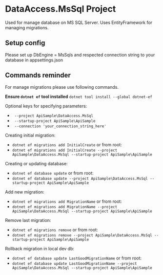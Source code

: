 ﻿# DataAccess.MsSql Project

Used for manage database on MS SQL Server.
Uses EntityFramework for managing migrations.

## Setup config

Please set up DbEngine = MsSqls and respected connection string to your database in appsettings.json

## Commands reminder

For manage migrations please use following commands.

__Ensure `dotnet ef` tool installed__
`dotnet tool install --global dotnet-ef`

Optional keys for specifying parameters:
- ` --project ApiSample\DataAccess.MsSql`
- ` --startup-project ApiSample\ApiSample` 
- ` --connection 'your_connection_string_here'`

Creating initial migration:
- `dotnet ef migrations add InitialCreate`
or from root:
- `dotnet ef migrations add InitialCreate --project ApiSample\DataAccess.MsSql --startup-project ApiSample\ApiSample`

Creating or updating database:
- `dotnet ef database update`
or from root:
- `dotnet ef database update --project ApiSample\DataAccess.MsSql --startup-project ApiSample\ApiSample`

Add new migration:
- `dotnet ef migrations add MigrationName`
or from root:
- `dotnet ef migrations add MigrationName --project ApiSample\DataAccess.MsSql --startup-project ApiSample\ApiSample`

Remove last migration:
- `dotnet ef migrations remove`
or from root:
- `dotnet ef migrations remove --project ApiSample\DataAccess.MsSql --startup-project ApiSample\ApiSample`

Rollback migration in local dev db:
- `dotnet ef database update LastGoodMigrationName`
or from root:
- `dotnet ef database update LastGoodMigrationName --project ApiSample\DataAccess.MsSql --startup-project ApiSample\ApiSample`
